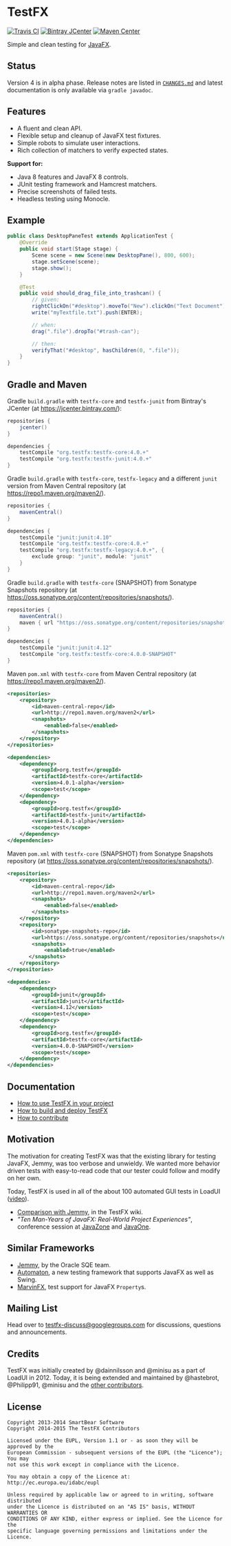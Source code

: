 # TestFX

[![Travis CI](https://img.shields.io/travis/TestFX/TestFX/master.svg?label=travis&style=flat-square)](https://travis-ci.org/TestFX/TestFX)
[![Bintray JCenter](https://img.shields.io/bintray/v/testfx/testfx/testfx-core.svg?label=bintray&style=flat-square)](https://bintray.com/testfx/testfx)
[![Maven Center](https://img.shields.io/maven-central/v/org.testfx/testfx-core.svg?label=maven&style=flat-square)](https://search.maven.org/#search|ga|1|org.testfx)

Simple and clean testing for [JavaFX][10].

[10]: http://www.oracle.com/technetwork/java/javase/overview/javafx-overview-2158620.html


## Status

Version 4 is in alpha phase. Release notes are listed in [`CHANGES.md`](CHANGES.md) and latest documentation is only available via `gradle javadoc`.


## Features

- A fluent and clean API.
- Flexible setup and cleanup of JavaFX test fixtures.
- Simple robots to simulate user interactions.
- Rich collection of matchers to verify expected states.

**Support for:**

- Java 8 features and JavaFX 8 controls.
- JUnit testing framework and Hamcrest matchers.
- Precise screenshots of failed tests.
- Headless testing using Monocle.


## Example

~~~java
public class DesktopPaneTest extends ApplicationTest {
    @Override
    public void start(Stage stage) {
        Scene scene = new Scene(new DesktopPane(), 800, 600);
        stage.setScene(scene);
        stage.show();
    }

    @Test
    public void should_drag_file_into_trashcan() {
        // given:
        rightClickOn("#desktop").moveTo("New").clickOn("Text Document");
        write("myTextfile.txt").push(ENTER);

        // when:
        drag(".file").dropTo("#trash-can");

        // then:
        verifyThat("#desktop", hasChildren(0, ".file"));
    }
}
~~~


## Gradle and Maven

Gradle `build.gradle` with `testfx-core` and `testfx-junit` from Bintray's JCenter (at https://jcenter.bintray.com/):

~~~groovy
repositories {
    jcenter()
}

dependencies {
    testCompile "org.testfx:testfx-core:4.0.+"
    testCompile "org.testfx:testfx-junit:4.0.+"
}
~~~

Gradle `build.gradle` with `testfx-core`, `testfx-legacy` and a different `junit` version from Maven Central repository (at https://repo1.maven.org/maven2/).

~~~groovy
repositories {
    mavenCentral()
}

dependencies {
    testCompile "junit:junit:4.10"
    testCompile "org.testfx:testfx-core:4.0.+"
    testCompile "org.testfx:testfx-legacy:4.0.+", {
        exclude group: "junit", module: "junit"
    }
}
~~~

Gradle `build.gradle` with `testfx-core` (SNAPSHOT) from Sonatype Snapshots repository (at https://oss.sonatype.org/content/repositories/snapshots/).

~~~groovy
repositories {
    mavenCentral()
    maven { url "https://oss.sonatype.org/content/repositories/snapshots/" }
}

dependencies {
    testCompile "junit:junit:4.12"
    testCompile "org.testfx:testfx-core:4.0.0-SNAPSHOT"
}
~~~

Maven `pom.xml` with `testfx-core` from Maven Central repository (at https://repo1.maven.org/maven2/).

~~~xml
<repositories>
    <repository>
        <id>maven-central-repo</id>
        <url>http://repo1.maven.org/maven2</url>
        <snapshots>
            <enabled>false</enabled>
        </snapshots>
    </repository>
</repositories>

<dependencies>
    <dependency>
        <groupId>org.testfx</groupId>
        <artifactId>testfx-core</artifactId>
        <version>4.0.1-alpha</version>
        <scope>test</scope>
    </dependency>
    <dependency>
        <groupId>org.testfx</groupId>
        <artifactId>testfx-junit</artifactId>
        <version>4.0.1-alpha</version>
        <scope>test</scope>
    </dependency>
</dependencies>
~~~

Maven `pom.xml` with `testfx-core` (SNAPSHOT) from Sonatype Snapshots repository (at https://oss.sonatype.org/content/repositories/snapshots/).

~~~xml
<repositories>
    <repository>
        <id>maven-central-repo</id>
        <url>http://repo1.maven.org/maven2</url>
        <snapshots>
            <enabled>false</enabled>
        </snapshots>
    </repository>
    <repository>
        <id>sonatype-snapshots-repo</id>
        <url>https://oss.sonatype.org/content/repositories/snapshots</url>
        <snapshots>
            <enabled>true</enabled>
       </snapshots>
    </repository>
</repositories>

<dependencies>
    <dependency>
        <groupId>junit</groupId>
        <artifactId>junit</artifactId>
        <version>4.12</version>
        <scope>test</scope>
    </dependency>
    <dependency>
        <groupId>org.testfx</groupId>
        <artifactId>testfx-core</artifactId>
        <version>4.0.0-SNAPSHOT</version>
        <scope>test</scope>
    </dependency>
</dependencies>
~~~


## Documentation

- [How to use TestFX in your project][100]
- [How to build and deploy TestFX][101]
- [How to contribute][102]

[100]: https://github.com/TestFX/TestFX/wiki/How-to-use-TestFX-in-your-project
[101]: https://github.com/TestFX/TestFX/wiki/How-to-build-and-deploy-TestFX
[102]: https://github.com/TestFX/TestFX/wiki/How-to-Contribute


## Motivation

The motivation for creating TestFX was that the existing library for testing JavaFX, Jemmy, was too verbose and unwieldy. We wanted more behavior driven tests with easy-to-read code that our tester could follow and modify on her own.

Today, TestFX is used in all of the about 100 automated GUI tests in LoadUI ([video][30]).

- [Comparison with Jemmy][31], in the TestFX wiki.
- *"Ten Man-Years of JavaFX: Real-World Project Experiences"*, conference session at [JavaZone][32] and [JavaOne][33].

[30]: http://youtu.be/fgD8fBn1cYw "Video of the LoadUI TestFX test suite"
[31]: https://github.com/TestFX/TestFX/wiki/Comparison-with-Jemmy "Comparison with Jemmy"
[32]: http://jz13.java.no/presentation.html?id=89b56833 "Ten man-years of JavaFX: Real-world project experiences"
[33]: https://oracleus.activeevents.com/2013/connect/sessionDetail.ww?SESSION_ID=2670 "Ten Man-Years of JavaFX: Real-World Project Experiences [CON2670]"


## Similar Frameworks

- [Jemmy][40], by the Oracle SQE team.
- [Automaton][41], a new testing framework that supports JavaFX as well as Swing.
- [MarvinFX][42], test support for JavaFX `Property`s.

[40]: https://jemmy.java.net/
[41]: https://github.com/renatoathaydes/Automaton
[42]: http://www.guigarage.com/2013/03/introducing-marvinfx/


## Mailing List

Head over to [testfx-discuss@googlegroups.com][50] for discussions, questions and announcements.

[50]: https://groups.google.com/d/forum/testfx-discuss


## Credits

TestFX was initially created by @dainnilsson and @minisu as a part of LoadUI in 2012. Today, it is being extended and maintained by @hastebrot, @Philipp91, @minisu and the [other contributors][60].

[60]: https://github.com/TestFX/TestFX/graphs/contributors "Contributors of TestFX"


## License

~~~
Copyright 2013-2014 SmartBear Software
Copyright 2014-2015 The TestFX Contributors

Licensed under the EUPL, Version 1.1 or - as soon they will be approved by the
European Commission - subsequent versions of the EUPL (the "Licence"); You may
not use this work except in compliance with the Licence.

You may obtain a copy of the Licence at:
http://ec.europa.eu/idabc/eupl

Unless required by applicable law or agreed to in writing, software distributed
under the Licence is distributed on an "AS IS" basis, WITHOUT WARRANTIES OR
CONDITIONS OF ANY KIND, either express or implied. See the Licence for the
specific language governing permissions and limitations under the Licence.
~~~
